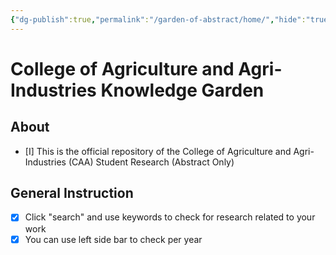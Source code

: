 ```yaml
---
{"dg-publish":true,"permalink":"/garden-of-abstract/home/","hide":"true","tags":["gardenEntry"],"created":"2024-05-22T15:15:08.971+08:00"}
---
```


# College of Agriculture and Agri-Industries Knowledge Garden
## About
- [I] This is the official repository of the College of Agriculture and Agri-Industries (CAA) Student Research (Abstract Only)

## General Instruction
- [x] Click "search" and use keywords to  check for research related to your work
- [x] You can use left side bar to check per year